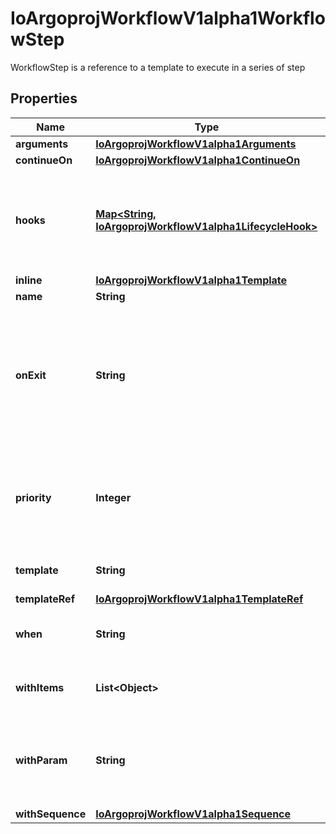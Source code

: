 

# IoArgoprojWorkflowV1alpha1WorkflowStep

WorkflowStep is a reference to a template to execute in a series of step

## Properties

Name | Type | Description | Notes
------------ | ------------- | ------------- | -------------
**arguments** | [**IoArgoprojWorkflowV1alpha1Arguments**](IoArgoprojWorkflowV1alpha1Arguments.md) |  |  [optional]
**continueOn** | [**IoArgoprojWorkflowV1alpha1ContinueOn**](IoArgoprojWorkflowV1alpha1ContinueOn.md) |  |  [optional]
**hooks** | [**Map&lt;String, IoArgoprojWorkflowV1alpha1LifecycleHook&gt;**](IoArgoprojWorkflowV1alpha1LifecycleHook.md) | Hooks holds the lifecycle hook which is invoked at lifecycle of step, irrespective of the success, failure, or error status of the primary step |  [optional]
**inline** | [**IoArgoprojWorkflowV1alpha1Template**](IoArgoprojWorkflowV1alpha1Template.md) |  |  [optional]
**name** | **String** | Name of the step |  [optional]
**onExit** | **String** | OnExit is a template reference which is invoked at the end of the template, irrespective of the success, failure, or error of the primary template. DEPRECATED: Use Hooks[exit].Template instead. |  [optional]
**priority** | **Integer** | Priority is used if controller is configured to process limited number of workflows in parallel. Steps with higher priority are processed first. |  [optional]
**template** | **String** | Template is the name of the template to execute as the step |  [optional]
**templateRef** | [**IoArgoprojWorkflowV1alpha1TemplateRef**](IoArgoprojWorkflowV1alpha1TemplateRef.md) |  |  [optional]
**when** | **String** | When is an expression in which the step should conditionally execute |  [optional]
**withItems** | **List&lt;Object&gt;** | WithItems expands a step into multiple parallel steps from the items in the list |  [optional]
**withParam** | **String** | WithParam expands a step into multiple parallel steps from the value in the parameter, which is expected to be a JSON list. |  [optional]
**withSequence** | [**IoArgoprojWorkflowV1alpha1Sequence**](IoArgoprojWorkflowV1alpha1Sequence.md) |  |  [optional]



